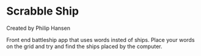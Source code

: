 <h1>Scrabble Ship</h1>

Created by Philip Hansen

Front end battleship app that uses words insted of ships. Place your words on the grid and try and find the ships placed by the computer.
